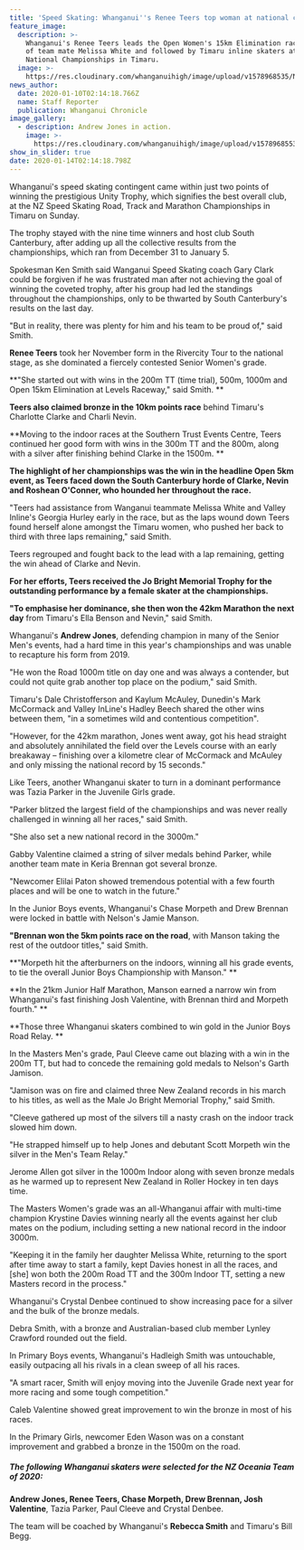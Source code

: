 ```yaml
---
title: 'Speed Skating: Whanganui''s Renee Teers top woman at national championships '
feature_image:
  description: >-
    Whanganui's Renee Teers leads the Open Women's 15km Elimination race, ahead
    of team mate Melissa White and followed by Timaru inline skaters at the NZ
    National Championships in Timaru.
  image: >-
    https://res.cloudinary.com/whanganuihigh/image/upload/v1578968535/News/Renee_Teers._chron_10.1.20.jpg
news_author:
  date: 2020-01-10T02:14:18.766Z
  name: Staff Reporter
  publication: Whanganui Chronicle
image_gallery:
  - description: Andrew Jones in action.
    image: >-
      https://res.cloudinary.com/whanganuihigh/image/upload/v1578968553/News/andrew_Jones_ex._Chron_10.1.20.jpg
show_in_slider: true
date: 2020-01-14T02:14:18.798Z
---
```

Whanganui's speed skating contingent came within just two points of winning the prestigious Unity Trophy, which signifies the best overall club, at the NZ Speed Skating Road, Track and Marathon Championships in Timaru on Sunday.

The trophy stayed with the nine time winners and host club South Canterbury, after adding up all the collective results from the championships, which ran from December 31 to January 5.

Spokesman Ken Smith said Wanganui Speed Skating coach Gary Clark could be forgiven if he was frustrated man after not achieving the goal of winning the coveted trophy, after his group had led the standings throughout the championships, only to be thwarted by South Canterbury's results on the last day.

"But in reality, there was plenty for him and his team to be proud of," said Smith.

**Renee Teers** took her November form in the Rivercity Tour to the national stage, as she dominated a fiercely contested Senior Women's grade.

**"She started out with wins in the 200m TT (time trial), 500m, 1000m and Open 15km Elimination at Levels Raceway," said Smith.**

**Teers also claimed bronze in the 10km points race** behind Timaru's Charlotte Clarke and Charli Nevin.

**Moving to the indoor races at the Southern Trust Events Centre, Teers continued her good form with wins in the 300m TT and the 800m, along with a silver after finishing behind Clarke in the 1500m.**

**The highlight of her championships was the win in the headline Open 5km event, as Teers faced down the South Canterbury horde of Clarke, Nevin and Roshean O'Conner, who hounded her throughout the race.**

"Teers had assistance from Wanganui teammate Melissa White and Valley Inline's Georgia Hurley early in the race, but as the laps wound down Teers found herself alone amongst the Timaru women, who pushed her back to third with three laps remaining," said Smith.

Teers regrouped and fought back to the lead with a lap remaining, getting the win ahead of Clarke and Nevin.

**For her efforts, Teers received the Jo Bright Memorial Trophy for the outstanding performance by a female skater at the championships.**

**"To emphasise her dominance, she then won the 42km Marathon the next day** from Timaru's Ella Benson and Nevin," said Smith.

Whanganui's **Andrew Jones**, defending champion in many of the Senior Men's events, had a hard time in this year's championships and was unable to recapture his form from 2019.

"He won the Road 1000m title on day one and was always a contender, but could not quite grab another top place on the podium," said Smith.

Timaru's Dale Christofferson and Kaylum McAuley, Dunedin's Mark McCormack and Valley InLine's Hadley Beech shared the other wins between them, "in a sometimes wild and contentious competition".

"However, for the 42km marathon, Jones went away, got his head straight and absolutely annihilated the field over the Levels course with an early breakaway – finishing over a kilometre clear of McCormack and McAuley and only missing the national record by 15 seconds."

Like Teers, another Whanganui skater to turn in a dominant performance was Tazia Parker in the Juvenile Girls grade.

"Parker blitzed the largest field of the championships and was never really challenged in winning all her races," said Smith.

"She also set a new national record in the 3000m."

Gabby Valentine claimed a string of silver medals behind Parker, while another team mate in Keria Brennan got several bronze.

"Newcomer Elilai Paton showed tremendous potential with a few fourth places and will be one to watch in the future."

In the Junior Boys events, Whanganui's Chase Morpeth and Drew Brennan were locked in battle with Nelson's Jamie Manson.

**"Brennan won the 5km points race on the road**, with Manson taking the rest of the outdoor titles," said Smith.

**"Morpeth hit the afterburners on the indoors, winning all his grade events, to tie the overall Junior Boys Championship with Manson."**

**In the 21km Junior Half Marathon, Manson earned a narrow win from Whanganui's fast finishing Josh Valentine, with Brennan third and Morpeth fourth."**

**Those three Whanganui skaters combined to win gold in the Junior Boys Road Relay.**

In the Masters Men's grade, Paul Cleeve came out blazing with a win in the 200m TT, but had to concede the remaining gold medals to Nelson's Garth Jamison.

"Jamison was on fire and claimed three New Zealand records in his march to his titles, as well as the Male Jo Bright Memorial Trophy," said Smith.

"Cleeve gathered up most of the silvers till a nasty crash on the indoor track slowed him down.

"He strapped himself up to help Jones and debutant Scott Morpeth win the silver in the Men's Team Relay."

Jerome Allen got silver in the 1000m Indoor along with seven bronze medals as he warmed up to represent New Zealand in Roller Hockey in ten days time.

The Masters Women's grade was an all-Whanganui affair with multi-time champion Krystine Davies winning nearly all the events against her club mates on the podium, including setting a new national record in the indoor 3000m.

"Keeping it in the family her daughter Melissa White, returning to the sport after time away to start a family, kept Davies honest in all the races, and [she] won both the 200m Road TT and the 300m Indoor TT, setting a new Masters record in the process."

Whanganui's Crystal Denbee continued to show increasing pace for a silver and the bulk of the bronze medals.

Debra Smith, with a bronze and Australian-based club member Lynley Crawford rounded out the field.

In Primary Boys events, Whanganui's Hadleigh Smith was untouchable, easily outpacing all his rivals in a clean sweep of all his races.

"A smart racer, Smith will enjoy moving into the Juvenile Grade next year for more racing and some tough competition."

Caleb Valentine showed great improvement to win the bronze in most of his races.

In the Primary Girls, newcomer Eden Wason was on a constant improvement and grabbed a bronze in the 1500m on the road.

##### The following Whanganui skaters were selected for the NZ Oceania Team of 2020:

**Andrew Jones, Renee Teers, Chase Morpeth, Drew Brennan, Josh Valentine**, Tazia Parker, Paul Cleeve and Crystal Denbee.

The team will be coached by Whanganui's **Rebecca Smith** and Timaru's Bill Begg.
